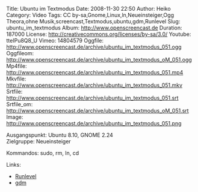Title: Ubuntu im Textmodus
Date: 2008-11-30 22:50
Author: Heiko
Category: Video
Tags: CC by-sa,Gnome,Linux,ln,Neueinsteiger,Ogg Theora,ohne Musik,screencast,Textmodus,ubuntu,gdm,Runlevel
Slug: ubuntu_im_textmodus
Album: http://www.openscreencast.de
Duration: 187000
License: http://creativecommons.org/licenses/by-sa/3.0/
Youtube: tteIPu8Q8_U
Vimeo: 14804579
Oggfile: http://www.openscreencast.de/archive/ubuntu_im_textmodus_051.ogg
Oggfileom: http://www.openscreencast.de/archive/ubuntu_im_textmodus_oM_051.ogg
Mp4file: http://www.openscreencast.de/archive/ubuntu_im_textmodus_051.mp4
Mkvfile: http://www.openscreencast.de/archive/ubuntu_im_textmodus_051.mkv
Srtfile: http://www.openscreencast.de/archive/ubuntu_im_textmodus_051.srt
Srtfile_om: http://www.openscreencast.de/archive/ubuntu_im_textmodus_oM_051.srt
Image: http://www.openscreencast.de/archive/ubuntu_im_textmodus_051.png

Ausgangspunkt: Ubuntu 8.10, GNOME 2.24  
Zielgruppe: Neueinsteiger  

Kommandos: sudo, rm, ln, cd

Links:

  * [Runlevel](http://wiki.ubuntuusers.de/Dienste)
  * [gdm](http://wiki.ubuntuusers.de/GDM)

